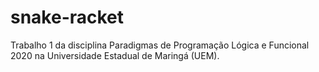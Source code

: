 # snake-racket

Trabalho 1 da disciplina Paradigmas de Programação Lógica e Funcional 2020 na Universidade Estadual de Maringá (UEM).

